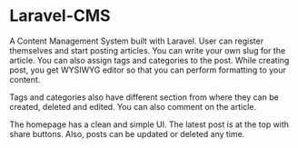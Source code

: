 # Laravel-CMS
A Content Management System built with Laravel. User can register themselves and start posting articles. You can write your own slug for the article. You can also assign tags and categories to the post. While creating post, you get WYSIWYG editor so that you can perform formatting to your content.

Tags and categories also have different section from where they can be created, deleted and edited. You can also comment on the article. 

The homepage has a clean and simple UI. The latest post is at the top with share buttons. Also, posts can be updated or deleted any time.
